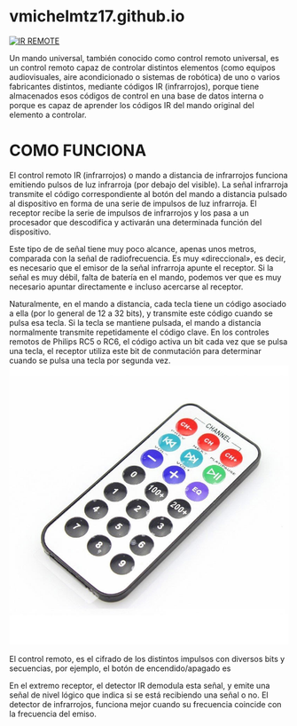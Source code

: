 # vmichelmtz17.github.io
<a href="https://cooltext.com"><img src="https://images.cooltext.com/5620351.png" width="373" height="86" alt="IR REMOTE" /></a>

Un mando universal, también conocido como control remoto universal, es un control remoto capaz de controlar distintos elementos (como equipos audiovisuales, aire acondicionado o sistemas de robótica) de uno o varios fabricantes distintos, mediante códigos IR (infrarrojos), porque tiene almacenados esos códigos de control en una base de datos interna o porque es capaz de aprender los códigos IR del mando original del elemento a controlar.

# COMO FUNCIONA
El control remoto IR (infrarrojos) o mando a distancia de infrarrojos funciona emitiendo pulsos de luz infrarroja (por debajo del visible). La señal infrarroja transmite el código correspondiente al botón del mando a distancia pulsado al dispositivo en forma de una serie de impulsos de luz infrarroja. El receptor recibe la serie de impulsos de infrarrojos y los pasa a un procesador que descodifica y activarán una determinada función del dispositivo.

Este tipo de de señal tiene muy poco alcance, apenas unos metros, comparada con la señal de radiofrecuencia. Es muy «direccional», es decir, es necesario que el emisor de la señal infrarroja apunte el receptor. Si la señal es muy débil, falta de batería en el mando, podemos ver que es muy necesario apuntar directamente e incluso acercarse al receptor.

Naturalmente, en el mando a distancia, cada tecla tiene un código asociado a ella (por lo general de 12 a 32 bits), y transmite este código cuando se pulsa esa tecla. Si la tecla se mantiene pulsada, el mando a distancia normalmente transmite repetidamente el código clave. En los controles remotos de Philips RC5 o RC6, el código activa un bit cada vez que se pulsa una tecla, el receptor utiliza este bit de conmutación para determinar cuando se pulsa una tecla por segunda vez.
![Image text](https://github.com/vmichelmtz17/vmichelmtz17.github.io/blob/main/REMOTEIR.jpg)

El control remoto, es el cifrado de los distintos impulsos con diversos bits y secuencias, por ejemplo, el botón de encendido/apagado es


En el extremo receptor, el detector IR demodula esta señal, y emite una señal de nivel lógico que indica si se está recibiendo una señal o no. El detector de infrarrojos, funciona mejor cuando su frecuencia coincide con la frecuencia del emiso.
